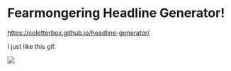 # Fearmongering Headline Generator!

https://coletterbox.github.io/headline-generator/

I just like this gif.

![](https://media.giphy.com/media/13hwobIccdiC2I/giphy.gif)
